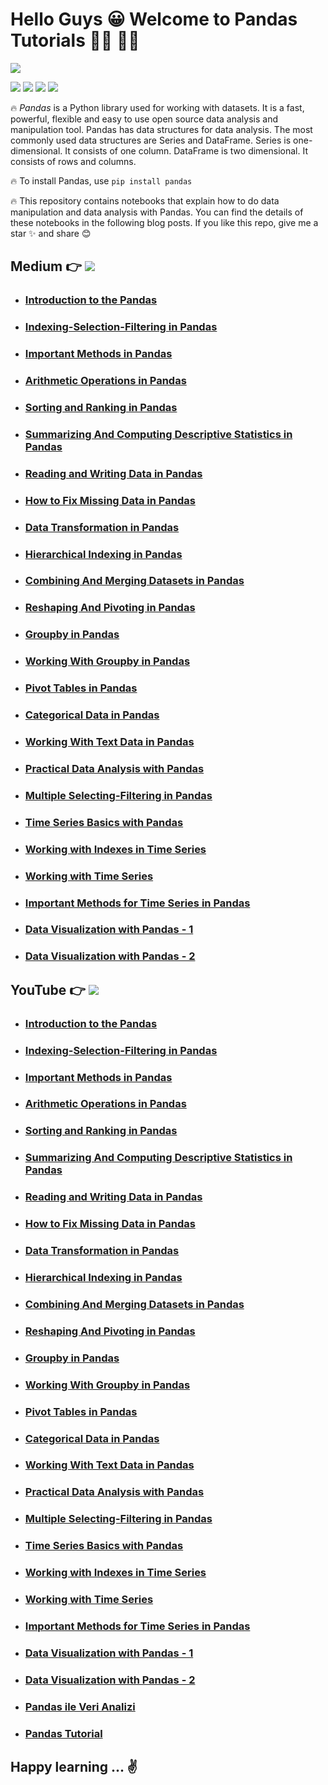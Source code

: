 # Hello Guys 😀 Welcome to Pandas Tutorials :woman_technologist: :man_technologist:

![](https://img.freepik.com/free-photo/hands-holding-up-colorful-letters-forming-word-data_53876-165240.jpg?w=1380&t=st=1669627961~exp=1669628561~hmac=c4a8daca3c25b1bf6a2a98d91e0fd10bc6e667d17e23368d16cff7fde4eca1af)

[![](https://img.shields.io/badge/Python-maroon.svg?&logo=python&logoColor=white)](https://python.org) [![](https://img.shields.io/badge/Pandas-navy.svg?&logo=pandas&logoColor=white)](https://pandas.pydata.org/) [![](https://img.shields.io/badge/Matplotlib-purple.svg?&logo=matplotlib&logoColor=white)](https://pandas.pydata.org/) [![](https://img.shields.io/badge/Seaborn-darkgreen.svg?&logo=seaborn&logoColor=white)](https://pandas.pydata.org/)

🔥 *Pandas* is a Python library used for working with datasets. It is a fast, powerful, flexible and easy to use open source data analysis and manipulation tool. Pandas has data structures for data analysis. The most commonly used data structures are Series and DataFrame. Series is one-dimensional. It consists of one column. DataFrame is two dimensional. It consists of rows and columns.

🔥 To install Pandas, use `pip install pandas`

🔥 This repository contains notebooks that explain how to do data manipulation and data analysis with Pandas. You can find the details of these notebooks in the following blog posts. If you like this repo, give me a star ✨ and share 😊


## Medium 👉  [![](https://img.shields.io/badge/Medium-English-orange.svg?&logo=medium&logoColor=white)](https://tirendazacademy.medium.com)

###

- ### [Introduction to the Pandas](https://ai.plainenglish.io/introduction-to-the-pandas-library-a3a557c8d094?source=your_stories_page-------------------------------------)
- ### [Indexing-Selection-Filtering in Pandas](https://ai.plainenglish.io/indexing-selection-filtering-in-pandas-library-20d3fe4a6d71?source=your_stories_page-------------------------------------)
- ### [Important Methods in Pandas](https://ai.plainenglish.io/important-methods-in-pandas-2d4c774fcac9?source=your_stories_page-------------------------------------)
- ### [Arithmetic Operations in Pandas](https://ai.plainenglish.io/arithmetic-operations-in-pandas-7ef32226e41c?source=your_stories_page-------------------------------------)
- ### [Sorting and Ranking in Pandas](https://ai.plainenglish.io/sorting-and-ranking-in-pandas-701f99aa918e?source=your_stories_page-------------------------------------)
- ### [Summarizing And Computing Descriptive Statistics in Pandas](https://medium.com/nerd-for-tech/summarizing-and-computing-descriptive-statistics-in-pandas-7320a1fec371?source=your_stories_page-------------------------------------)
- ### [Reading and Writing Data in Pandas](https://ai.plainenglish.io/reading-and-writing-in-pandas-2d83dc538aff?source=your_stories_page-------------------------------------)
- ### [How to Fix Missing Data in Pandas](https://ai.plainenglish.io/missing-data-in-pandas-d41cbcec04e0?source=your_stories_page-------------------------------------)
- ### [Data Transformation in Pandas](https://ai.plainenglish.io/data-transformation-in-pandas-29b2b3c61b34?source=your_stories_page-------------------------------------)
- ### [Hierarchical Indexing in Pandas](https://levelup.gitconnected.com/hierarchical-indexing-in-pandas-94ff198b7f35?source=your_stories_page-------------------------------------)
- ### [Combining And Merging Datasets in Pandas](https://ai.plainenglish.io/combining-and-merging-datasets-in-pandas-8e71e11b76fa?source=your_stories_page-------------------------------------)
- ### [Reshaping And Pivoting in Pandas](https://ai.plainenglish.io/reshaping-and-pivoting-in-pandas-a41678e72d68?source=your_stories_page-------------------------------------)
- ### [Groupby in Pandas](https://medium.com/star-gazers/groupby-in-pandas-5df348e293f8?source=your_stories_page-------------------------------------)
- ### [Working With Groupby in Pandas](https://levelup.gitconnected.com/working-with-groupby-in-pandas-7e7823414537?source=your_stories_page-------------------------------------)
- ### [Pivot Tables in Pandas](https://levelup.gitconnected.com/pivot-tables-in-pandas-7b672e6d8f47?source=your_stories_page-------------------------------------)
- ### [Categorical Data in Pandas](https://medium.com/swlh/categorical-data-in-pandas-9eaaff71e6f3?source=your_stories_page-------------------------------------)
- ### [Working With Text Data in Pandas](https://levelup.gitconnected.com/working-with-text-data-in-pandas-f78aa368e1a?source=your_stories_page-------------------------------------)
- ### [Practical Data Analysis with Pandas](https://levelup.gitconnected.com/practical-data-analysis-with-pandas-c40fbd2955fa?source=your_stories_page-------------------------------------)
- ### [Multiple Selecting-Filtering in Pandas](https://medium.datadriveninvestor.com/multiple-selecting-filtering-in-pandas-68d710087a22?source=your_stories_page-------------------------------------)
- ### [Time Series Basics with Pandas](https://levelup.gitconnected.com/time-series-basics-with-pandas-f74cab9923bb?source=your_stories_page-------------------------------------)
- ### [Working with Indexes in Time Series](https://levelup.gitconnected.com/working-with-indexes-in-time-series-a2e00d220399?source=your_stories_page-------------------------------------)
- ### [Working with Time Series](https://medium.com/swlh/working-with-time-series-1-646e7040454b?source=your_stories_page-------------------------------------)
- ### [Important Methods for Time Series in Pandas](https://levelup.gitconnected.com/important-for-time-series-in-pandas-c2c632175442?source=your_stories_page-------------------------------------)
- ### [Data Visualization with Pandas - 1](https://levelup.gitconnected.com/data-visualization-with-pandas-in-action-1-98582b69ee8b?source=your_stories_page-------------------------------------)
- ### [Data Visualization with Pandas - 2](https://levelup.gitconnected.com/data-visualization-with-pandas-in-action-part-2-2cc8674da1d0?source=your_stories_page-------------------------------------)

## YouTube 👉  [![](https://img.shields.io/badge/YouTube-Turkish-deeppink?&logo=youtube&logoColor=white)](https://www.youtube.com/tirendazakademi)

- ### [Introduction to the Pandas](https://www.youtube.com/watch?v=IY0W0FmqBfo&list=PLfMRLSpipmfsLoyO-deGWkJ0RAQf9gU20&index=1)
- ### [Indexing-Selection-Filtering in Pandas](https://www.youtube.com/watch?v=zfyXuRXnrrw&list=PLfMRLSpipmfsLoyO-deGWkJ0RAQf9gU20&index=5)
- ### [Important Methods in Pandas](https://www.youtube.com/watch?v=YWZ07zHHqeo&list=PLfMRLSpipmfsLoyO-deGWkJ0RAQf9gU20&index=6)
- ### [Arithmetic Operations in Pandas](https://www.youtube.com/watch?v=g_pNFuJ-kPg&list=PLfMRLSpipmfsLoyO-deGWkJ0RAQf9gU20&index=7)
- ### [Sorting and Ranking in Pandas](https://www.youtube.com/watch?v=AKZ5QsuABxM&list=PLfMRLSpipmfsLoyO-deGWkJ0RAQf9gU20&index=8)
- ### [Summarizing And Computing Descriptive Statistics in Pandas](https://www.youtube.com/watch?v=qQ0twBuNLbk&list=PLfMRLSpipmfsLoyO-deGWkJ0RAQf9gU20&index=9)
- ### [Reading and Writing Data in Pandas](https://www.youtube.com/watch?v=7l17LUZkIO0&list=PLfMRLSpipmfsLoyO-deGWkJ0RAQf9gU20&index=10)
- ### [How to Fix Missing Data in Pandas](https://www.youtube.com/watch?v=ety3Bhpt1po&list=PLfMRLSpipmfsLoyO-deGWkJ0RAQf9gU20&index=11)
- ### [Data Transformation in Pandas](https://www.youtube.com/watch?v=i_LS7MUZeZg&list=PLfMRLSpipmfsLoyO-deGWkJ0RAQf9gU20&index=12)
- ### [Hierarchical Indexing in Pandas](https://www.youtube.com/watch?v=CSW5uFoeCtw&list=PLfMRLSpipmfsLoyO-deGWkJ0RAQf9gU20&index=16)
- ### [Combining And Merging Datasets in Pandas](https://www.youtube.com/watch?v=LwLgjHHN6Zs&list=PLfMRLSpipmfsLoyO-deGWkJ0RAQf9gU20&index=17)
- ### [Reshaping And Pivoting in Pandas](https://www.youtube.com/watch?v=W-5nFcEuauY&list=PLfMRLSpipmfsLoyO-deGWkJ0RAQf9gU20&index=19)
- ### [Groupby in Pandas](https://www.youtube.com/watch?v=VF4klkjuNsQ&list=PLfMRLSpipmfsLoyO-deGWkJ0RAQf9gU20&index=20)
- ### [Working With Groupby in Pandas](https://www.youtube.com/watch?v=lpR9PBbrG3E&list=PLfMRLSpipmfsLoyO-deGWkJ0RAQf9gU20&index=22)
- ### [Pivot Tables in Pandas](https://www.youtube.com/watch?v=QrMGryiXyFk&list=PLfMRLSpipmfsLoyO-deGWkJ0RAQf9gU20&index=23)
- ### [Categorical Data in Pandas](https://www.youtube.com/watch?v=_dxDrweUlqw&list=PLfMRLSpipmfsLoyO-deGWkJ0RAQf9gU20&index=24)
- ### [Working With Text Data in Pandas](https://www.youtube.com/watch?v=NULt_DdIOgU&list=PLfMRLSpipmfsLoyO-deGWkJ0RAQf9gU20&index=14)
- ### [Practical Data Analysis with Pandas](https://www.youtube.com/watch?v=K_MPtjQpI4g&list=PLfMRLSpipmfsLoyO-deGWkJ0RAQf9gU20&index=26)
- ### [Multiple Selecting-Filtering in Pandas](https://www.youtube.com/watch?v=ISmf78yjgPU&list=PLfMRLSpipmfsLoyO-deGWkJ0RAQf9gU20&index=15)
- ### [Time Series Basics with Pandas](https://www.youtube.com/watch?v=0vlaJvi_FsU&list=PLfMRLSpipmftDT2AsTrAR927QsZ9XTPhU&index=1)
- ### [Working with Indexes in Time Series](https://www.youtube.com/watch?v=fj2lhwoV6wE&list=PLfMRLSpipmftDT2AsTrAR927QsZ9XTPhU&index=2)
- ### [Working with Time Series](https://www.youtube.com/watch?v=fjkAXPg-MVk&list=PLfMRLSpipmftDT2AsTrAR927QsZ9XTPhU&index=3)
- ### [Important Methods for Time Series in Pandas](https://www.youtube.com/watch?v=pPwgy5N4gzs&list=PLfMRLSpipmftDT2AsTrAR927QsZ9XTPhU&index=4)
- ### [Data Visualization with Pandas - 1](https://www.youtube.com/watch?v=s4ZqzFDDJDM&list=PLfMRLSpipmfsLoyO-deGWkJ0RAQf9gU20&index=29)
- ### [Data Visualization with Pandas - 2](https://www.youtube.com/watch?v=I49cJgWWKf4&list=PLfMRLSpipmfsLoyO-deGWkJ0RAQf9gU20&index=30)
- ### [Pandas ile Veri Analizi](https://www.youtube.com/watch?v=UMu_FPeVELk&t=14s)
- ### [Pandas Tutorial](https://www.youtube.com/watch?v=xv-1ax50BKM)


## Happy learning ... ✌️ 
